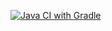 [![Java CI with Gradle](https://github.com/AnastasiiaPro/pageObject/actions/workflows/gradle.yml/badge.svg)](https://github.com/AnastasiiaPro/pageObject/actions/workflows/gradle.yml)